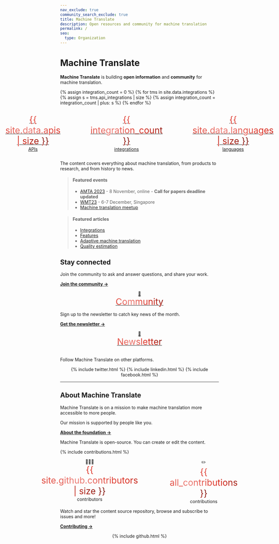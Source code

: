 ```yaml
---
nav_exclude: true
community_search_exclude: true
title: Machine Translate
description: Open resources and community for machine translation
permalink: /
seo:
  type: Organization
---
```


# Machine Translate

**Machine Translate** is building **open information** and **community** for machine translation.

{% assign integration_count = 0 %}
{% for tms in site.data.integrations %}
  {% assign s = tms.api_integrations | size %}
  {% assign integration_count = integration_count | plus: s %}
{% endfor %}

<style>
  .big {
    font-size: 2em;
    background: -webkit-linear-gradient(45deg, #DA291C, #ed7f78, #DA291C, #71150f);
    -webkit-background-clip: text;
    -webkit-text-fill-color: transparent;
  }
</style>

<div style="display: flex; justify-content: center; gap: 20%; padding: 1em;">
  <div>
    <center>
      <a href="/apis">
        <span class="big">{{ site.data.apis | size }}</span><br/>
        APIs
      </a>
    </center>
  </div>
  <div>
    <center>
      <a href="/integrations">
        <span class="big">{{ integration_count }}</span><br/>
        integrations
      </a>
    </center>
  </div>
  <div>
    <center>
      <a href="/languages">
        <span class="big">{{ site.data.languages | size }}</span><br/>
        languages
      </a>
    </center>
  </div>
</div>

The content covers everything about machine translation, from products to research, and from history to news.

> #### Featured events
> - [AMTA 2023](/amta2023) - 8 November, online - **Call for papers deadline updated**
> - [WMT23](/wmt23) - 6-7 December, Singapore
> - [Machine translation meetup](/meetup)

> #### Featured articles
> - [Integrations](/integrations/integrations.md)
> - [Features](/products-and-applications/features.md)
> - [Adaptive machine translation](/customisation/adaptive.md)
> - [Quality estimation](/quality/quality-estimation.md)


## Stay connected

Join the community to ask and answer questions, and share your work.

[**Join the community →**](/community.md)

<div style="display: flex; justify-content: center; gap: 20%;">
  <div>
    <center>
      <a href="/community">
        👥<br/>
        <span class="big">Community</span>
      </a><br/>
      <style class="hint">700+ members</style>
    </center>
  </div>
</div>

Sign up to the newsletter to catch key news of the month.

[**Get the newsletter →**](/newsletter.md)

<div>
  <div>
    <center>
      <a href="/newsletter">
        📧<br/>
        <span class="big">Newsletter</span><br/>
      </a><br/>
      <style class="hint">1000+ readers</style>
    </center>
  </div>
</div>

Follow Machine Translate on other platforms.

<center>
  <div class="social-links">
    {% include twitter.html %}
    {% include linkedin.html %}
    {% include facebook.html %}
  </div>
</center>


---


## About Machine Translate

Machine Translate is on a mission to make machine translation more accessible to more people.

Our mission is supported by people like you.

[**About the foundation →**](/about.md)

Machine Translate is open-source.
You can create or edit the content.

{% include contributions.html %}

<div style="display: flex; justify-content: center; gap: 20%;">
  <div>
    <center>
      👩🏻‍💻<br/>
      <span class="big">{{ site.github.contributors | size }}</span><br/>
      contributors
    </center>
  </div>
  <div>
    <center>
      ✏️<br/>
      <span class="big">{{ all_contributions }}</span><br/>
      contributions
    </center>
  </div>
</div>

Watch and star the content source repository, browse and subscribe to issues and more!

[**Contributing →**](/contributing/contributing.md)

<center>
  <div class="social-links">
    {% include github.html %}
  </div>
</center>
